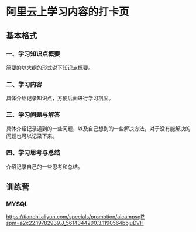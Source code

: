 # 阿里云上学习内容的打卡页
## 基本格式
### 一、学习知识点概要
简要的以大纲的形式说下知识点概要。
### 二、学习内容
具体介绍记录知识点，方便后面进行学习巩固。
### 三、学习问题与解答
具体介绍记录遇到的一些问题，以及自己想到的一些解决方法，对于没有能解决的问题也可以记录下来。
### 四、学习思考与总结
介绍记录自己的一些思考和总结。
## 训练营
### MYSQL 
https://tianchi.aliyun.com/specials/promotion/aicampsql?spm=a2c22.19782939.J_5614344200.3.1190564bbjuDVH
